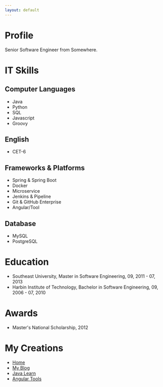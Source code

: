 ```yaml
---
layout: default
---
```


# Profile

Senior Software Engineer from Somewhere.

# IT Skills

## Computer Languages

* Java
* Python
* SQL
* Javascript
* Groovy

## English

* CET-6

## Frameworks & Platforms

* Spring & Spring Boot
* Docker
* Microservice
* Jenkins & Pipeline
* Git & GitHub Enterprise
* Angular/Tool

## Database

* MySQL
* PostgreSQL

# Education

* Southeast University, Master in Software Engineering, 09, 2011 - 07, 2013
* Harbin Institute of Technology, Bachelor in Software Engineering, 09, 2006 - 07, 2010

# Awards

* Master's National Scholarship, 2012

# My Creations

* [Home](https://magicworldz.de)
* [My Blog](https://blog.magicworldz.de)
* [Java Learn](https://java.magicworldz.de)
* [Angular Tools](https://tool.magicworldz.de)
